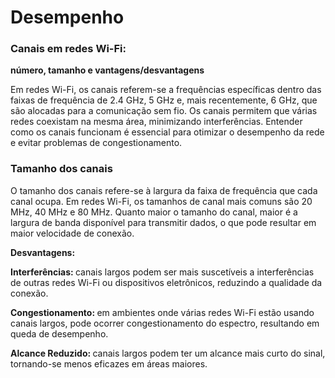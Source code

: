 <h1>Desempenho</h1>

<h3>Canais em redes Wi-Fi:</h3> 
<b>número, tamanho e vantagens/desvantagens</b>
<p>Em redes Wi-Fi, os canais referem-se a frequências específicas dentro das faixas de frequência de 2.4 GHz, 5 GHz e, mais recentemente, 6 GHz, que são alocadas para a comunicação sem fio. Os canais permitem que várias redes coexistam na mesma área, minimizando interferências. Entender como os canais funcionam é essencial para otimizar o desempenho da rede e evitar problemas de congestionamento.

<h3>Tamanho dos canais</h3> 
<p>O tamanho dos canais refere-se à largura da faixa de frequência que cada canal ocupa. Em redes Wi-Fi, os tamanhos de canal mais comuns são 20 MHz, 40 MHz e 80 MHz. Quanto maior o tamanho do canal, maior é a largura de banda disponível para transmitir dados, o que pode resultar em maior velocidade de conexão.

<p><b>Desvantagens:</b>

<p><b>Interferências: </b>canais largos podem ser mais suscetíveis a interferências de outras redes Wi-Fi ou dispositivos eletrônicos, reduzindo a qualidade da conexão.

<p><b>Congestionamento: </b>em ambientes onde várias redes Wi-Fi estão usando canais largos, pode ocorrer congestionamento do espectro, resultando em queda de desempenho.

<p><b>Alcance Reduzido: </b>canais largos podem ter um alcance mais curto do sinal, tornando-se menos eficazes em áreas maiores.